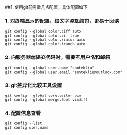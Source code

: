 ##1. 使用git前需做几点配置，具体配置如下
### 1. 对终端显示的配置，给文字添加颜色，更易于阅读
	git config --global color.diff auto
	git config --global color.ui  true      
	git config --global color.status auto
	git config --global color.branch auto
### 2. 向服务器端提交代码时，需要有用户名和邮箱
	git config --global user.name "sontekliu"
	git config --global user.email "sontekliu@outlook.com"
### 3. git差异化比较工具设置
	git config --global core.editor vim
	git config --global merge.tool vimdiff

### 4. 配置信息查看
	git config --list
	git config user.name
